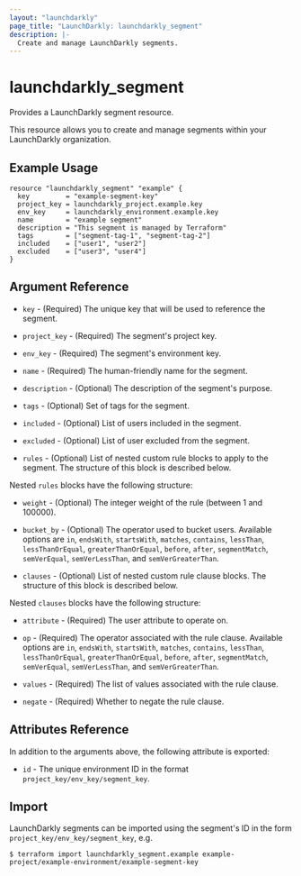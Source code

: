 ```yaml
---
layout: "launchdarkly"
page_title: "LaunchDarkly: launchdarkly_segment"
description: |-
  Create and manage LaunchDarkly segments.
---
```


# launchdarkly_segment

Provides a LaunchDarkly segment resource.

This resource allows you to create and manage segments within your LaunchDarkly organization.

## Example Usage

```hcl
resource "launchdarkly_segment" "example" {
  key         = "example-segment-key"
  project_key = launchdarkly_project.example.key
  env_key     = launchdarkly_environment.example.key
  name        = "example segment"
  description = "This segment is managed by Terraform"
  tags        = ["segment-tag-1", "segment-tag-2"]
  included    = ["user1", "user2"]
  excluded    = ["user3", "user4"]
}
```

## Argument Reference

- `key` - (Required) The unique key that will be used to reference the segment.

- `project_key` - (Required) The segment's project key.

- `env_key` - (Required) The segment's environment key.

- `name` - (Required) The human-friendly name for the segment.

- `description` - (Optional) The description of the segment's purpose.

- `tags` - (Optional) Set of tags for the segment.

- `included` - (Optional) List of users included in the segment.

- `excluded` - (Optional) List of user excluded from the segment.

- `rules` - (Optional) List of nested custom rule blocks to apply to the segment. The structure of this block is described below.

Nested `rules` blocks have the following structure:

- `weight` - (Optional) The integer weight of the rule (between 1 and 100000).

- `bucket_by` - (Optional) The operator used to bucket users. Available options are `in`, `endsWith`, `startsWith`, `matches`, `contains`, `lessThan`, `lessThanOrEqual`, `greaterThanOrEqual`, `before`, `after`, `segmentMatch`, `semVerEqual`, `semVerLessThan`, and `semVerGreaterThan`.

- `clauses` - (Optional) List of nested custom rule clause blocks. The structure of this block is described below.

Nested `clauses` blocks have the following structure:

- `attribute` - (Required) The user attribute to operate on.

- `op` - (Required) The operator associated with the rule clause. Available options are `in`, `endsWith`, `startsWith`, `matches`, `contains`, `lessThan`, `lessThanOrEqual`, `greaterThanOrEqual`, `before`, `after`, `segmentMatch`, `semVerEqual`, `semVerLessThan`, and `semVerGreaterThan`.

- `values` - (Required) The list of values associated with the rule clause.

- `negate` - (Required) Whether to negate the rule clause.

## Attributes Reference

In addition to the arguments above, the following attribute is exported:

- `id` - The unique environment ID in the format `project_key/env_key/segment_key`.

## Import

LaunchDarkly segments can be imported using the segment's ID in the form `project_key/env_key/segment_key`, e.g.

```
$ terraform import launchdarkly_segment.example example-project/example-environment/example-segment-key
```
